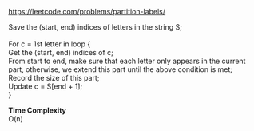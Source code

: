 https://leetcode.com/problems/partition-labels/

Save the (start, end) indices of letters in the string S; <br />
<br />
For c = 1st letter in loop { <br />
Get the (start, end) indices of c; <br />
From start to end, make sure that each letter only appears in the current part, otherwise, we extend this part until the above condition is met; <br />
Record the size of this part; <br />
Update c = S[end + 1]; <br />
}

**Time Complexity** <br />
O(n)
